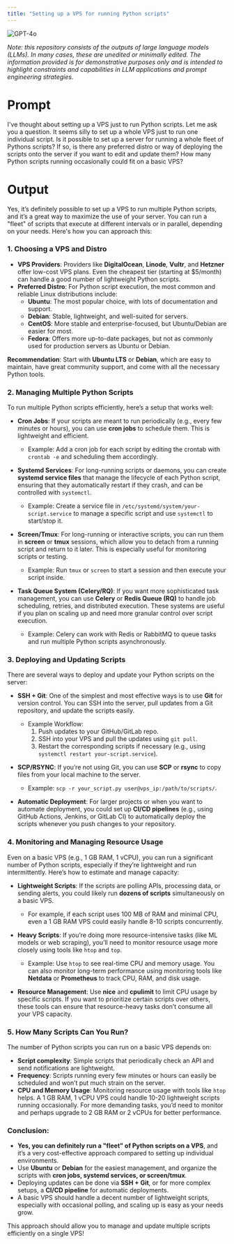 ```yaml
---
title: "Setting up a VPS for running Python scripts"
---
```

![GPT-4o](https://img.shields.io/badge/GPT--4o-3333FF?style=for-the-badge&logo=openai&logoColor=white)



*Note: this repository consists of the outputs of large language models (LLMs). In many cases, these are unedited or minimally edited. The information provided is for demonstrative purposes only and is intended to highlight constraints and capabilities in LLM applications and prompt engineering strategies.*


# Prompt

I've thought about setting up a VPS just to run Python scripts. Let me ask you a question. It seems silly to set up a whole VPS just to run one individual script. Is it possible to set up a server for running a whole fleet of Pythons scripts? If so, is there any preferred distro or way of deploying the scripts onto the server if you want to edit and update them? How many Python scripts running occasionally could fit on a basic VPS?

# Output

Yes, it’s definitely possible to set up a VPS to run multiple Python scripts, and it’s a great way to maximize the use of your server. You can run a "fleet" of scripts that execute at different intervals or in parallel, depending on your needs. Here's how you can approach this:

### 1. **Choosing a VPS and Distro**
   - **VPS Providers**: Providers like **DigitalOcean**, **Linode**, **Vultr**, and **Hetzner** offer low-cost VPS plans. Even the cheapest tier (starting at $5/month) can handle a good number of lightweight Python scripts.
   - **Preferred Distro**: For Python script execution, the most common and reliable Linux distributions include:
     - **Ubuntu**: The most popular choice, with lots of documentation and support.
     - **Debian**: Stable, lightweight, and well-suited for servers.
     - **CentOS**: More stable and enterprise-focused, but Ubuntu/Debian are easier for most.
     - **Fedora**: Offers more up-to-date packages, but not as commonly used for production servers as Ubuntu or Debian.

   **Recommendation**: Start with **Ubuntu LTS** or **Debian**, which are easy to maintain, have great community support, and come with all the necessary Python tools.

### 2. **Managing Multiple Python Scripts**
   To run multiple Python scripts efficiently, here’s a setup that works well:

   - **Cron Jobs**: If your scripts are meant to run periodically (e.g., every few minutes or hours), you can use **cron jobs** to schedule them. This is lightweight and efficient.
     - Example: Add a cron job for each script by editing the crontab with `crontab -e` and scheduling them accordingly.

   - **Systemd Services**: For long-running scripts or daemons, you can create **systemd service files** that manage the lifecycle of each Python script, ensuring that they automatically restart if they crash, and can be controlled with `systemctl`.
     - Example: Create a service file in `/etc/systemd/system/your-script.service` to manage a specific script and use `systemctl` to start/stop it.

   - **Screen/Tmux**: For long-running or interactive scripts, you can run them in **screen** or **tmux** sessions, which allow you to detach from a running script and return to it later. This is especially useful for monitoring scripts or testing.
     - Example: Run `tmux` or `screen` to start a session and then execute your script inside.

   - **Task Queue System (Celery/RQ)**: If you want more sophisticated task management, you can use **Celery** or **Redis Queue (RQ)** to handle job scheduling, retries, and distributed execution. These systems are useful if you plan on scaling up and need more granular control over script execution.
     - Example: Celery can work with Redis or RabbitMQ to queue tasks and run multiple Python scripts asynchronously.

### 3. **Deploying and Updating Scripts**
   There are several ways to deploy and update your Python scripts on the server:

   - **SSH + Git**: One of the simplest and most effective ways is to use **Git** for version control. You can SSH into the server, pull updates from a Git repository, and update the scripts easily.
     - Example Workflow:
       1. Push updates to your GitHub/GitLab repo.
       2. SSH into your VPS and pull the updates using `git pull`.
       3. Restart the corresponding scripts if necessary (e.g., using `systemctl restart your-script.service`).

   - **SCP/RSYNC**: If you’re not using Git, you can use **SCP** or **rsync** to copy files from your local machine to the server.
     - Example: `scp -r your_script.py user@vps_ip:/path/to/scripts/`.

   - **Automatic Deployment**: For larger projects or when you want to automate deployment, you could set up **CI/CD pipelines** (e.g., using GitHub Actions, Jenkins, or GitLab CI) to automatically deploy the scripts whenever you push changes to your repository.

### 4. **Monitoring and Managing Resource Usage**
   Even on a basic VPS (e.g., 1 GB RAM, 1 vCPU), you can run a significant number of Python scripts, especially if they’re lightweight and run intermittently. Here’s how to estimate and manage capacity:

   - **Lightweight Scripts**: If the scripts are polling APIs, processing data, or sending alerts, you could likely run **dozens of scripts** simultaneously on a basic VPS.
     - For example, if each script uses 100 MB of RAM and minimal CPU, even a 1 GB RAM VPS could easily handle 8-10 scripts concurrently.

   - **Heavy Scripts**: If you’re doing more resource-intensive tasks (like ML models or web scraping), you’ll need to monitor resource usage more closely using tools like `htop` and `top`. 
     - Example: Use `htop` to see real-time CPU and memory usage. You can also monitor long-term performance using monitoring tools like **Netdata** or **Prometheus** to track CPU, RAM, and disk usage.

   - **Resource Management**: Use **nice** and **cpulimit** to limit CPU usage by specific scripts. If you want to prioritize certain scripts over others, these tools can ensure that resource-heavy tasks don’t consume all your VPS capacity.

### 5. **How Many Scripts Can You Run?**
   The number of Python scripts you can run on a basic VPS depends on:
   - **Script complexity**: Simple scripts that periodically check an API and send notifications are lightweight.
   - **Frequency**: Scripts running every few minutes or hours can easily be scheduled and won’t put much strain on the server.
   - **CPU and Memory Usage**: Monitoring resource usage with tools like `htop` helps. A 1 GB RAM, 1 vCPU VPS could handle 10-20 lightweight scripts running occasionally. For more demanding tasks, you’d need to monitor and perhaps upgrade to 2 GB RAM or 2 vCPUs for better performance.

### Conclusion:
- **Yes, you can definitely run a "fleet" of Python scripts on a VPS**, and it’s a very cost-effective approach compared to setting up individual environments.
- Use **Ubuntu** or **Debian** for the easiest management, and organize the scripts with **cron jobs, systemd services, or screen/tmux**.
- Deploying updates can be done via **SSH + Git**, or for more complex setups, a **CI/CD pipeline** for automatic deployments.
- A basic VPS should handle a decent number of lightweight scripts, especially with occasional polling, and scaling up is easy as your needs grow.

This approach should allow you to manage and update multiple scripts efficiently on a single VPS!